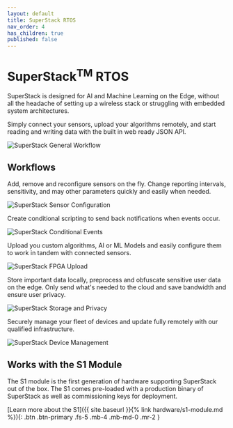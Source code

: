 ```yaml
---
layout: default
title: SuperStack RTOS
nav_order: 4
has_children: true
published: false
---
```


# SuperStack<sup>TM</sup> RTOS

SuperStack is designed for AI and Machine Learning on the Edge, without all the headache of setting up a wireless stack or struggling with embedded system architectures.

Simply connect your sensors, upload your algorithms remotely, and start reading and writing data with the built in web ready JSON API.

![SuperStack General Workflow]()

## Workflows

Add, remove and reconfigure sensors on the fly. Change reporting intervals, sensitivity, and may other parameters quickly and easily when needed.

![SuperStack Sensor Configuration]()

 Create conditional scripting to send back notifications when events occur.

![SuperStack Conditional Events]()

Upload you custom algorithms, AI or ML Models and easily configure them to work in tandem with connected sensors.

![SuperStack FPGA Upload]()

Store important data locally, preprocess and obfuscate sensitive user data on the edge. Only send what's needed to the cloud and save bandwidth and ensure user privacy.

![SuperStack Storage and Privacy]()

Securely manage your fleet of devices and update fully remotely with our qualified infrastructure.

![SuperStack Device Management]()

## Works with the S1 Module

The S1 module is the first generation of hardware supporting SuperStack out of the box. The S1 comes pre-loaded with a production binary of SuperStack as well as commissioning keys for deployment.

[Learn more about the S1]({{ site.baseurl }}{% link hardware/s1-module.md %}){: .btn .btn-primary .fs-5 .mb-4 .mb-md-0 .mr-2 }